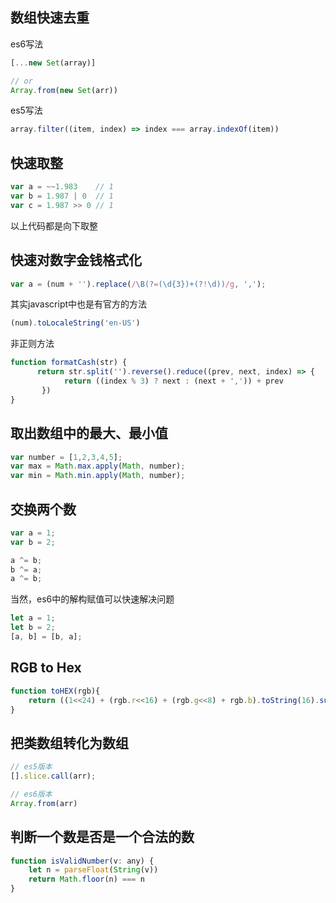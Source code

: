## 数组快速去重  

es6写法  
```javascript
[...new Set(array)]

// or
Array.from(new Set(arr))
```    

es5写法   
```javascript
array.filter((item, index) => index === array.indexOf(item))
```  

## 快速取整  

```javascript
var a = ~~1.983    // 1
var b = 1.987 | 0  // 1  
var c = 1.987 >> 0 // 1
```  
以上代码都是向下取整  

## 快速对数字金钱格式化  

```javascript
var a = (num + '').replace(/\B(?=(\d{3})+(?!\d))/g, ',');
```  

其实javascript中也是有官方的方法  

```javascript
(num).toLocaleString('en-US')
```

非正则方法  

```javascript
function formatCash(str) {
      return str.split('').reverse().reduce((prev, next, index) => {
            return ((index % 3) ? next : (next + ',')) + prev
       })
}
```  

## 取出数组中的最大、最小值  

```javascript
var number = [1,2,3,4,5];
var max = Math.max.apply(Math, number);
var min = Math.min.apply(Math, number);
```  

## 交换两个数 

```javascript
var a = 1;
var b = 2;

a ^= b;
b ^= a;
a ^= b;
```  

当然，es6中的解构赋值可以快速解决问题  

```javascript
let a = 1;
let b = 2;
[a, b] = [b, a];
```  

## RGB to Hex  

```javascript
function toHEX(rgb){
	return ((1<<24) + (rgb.r<<16) + (rgb.g<<8) + rgb.b).toString(16).substr(1);
}
```  

## 把类数组转化为数组

```javascript
// es5版本
[].slice.call(arr);

// es6版本
Array.from(arr)
``` 

## 判断一个数是否是一个合法的数  

```javascript
function isValidNumber(v: any) {
	let n = parseFloat(String(v))
	return Math.floor(n) === n
} 
```